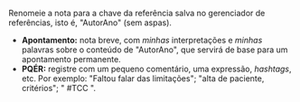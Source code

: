 Renomeie a nota para a chave da referência salva no gerenciador de referências, isto é, "AutorAno" (sem aspas).

- **Apontamento:** nota breve, com *minhas* interpretações e *minhas* palavras sobre o conteúdo de "AutorAno", que servirá de base para um apontamento permanente.
- **PQÉR:** registre com um pequeno comentário, uma expressão, *hashtags*, etc. Por exemplo: "Faltou falar das limitações"; "alta de paciente, critérios";  " #TCC ".
